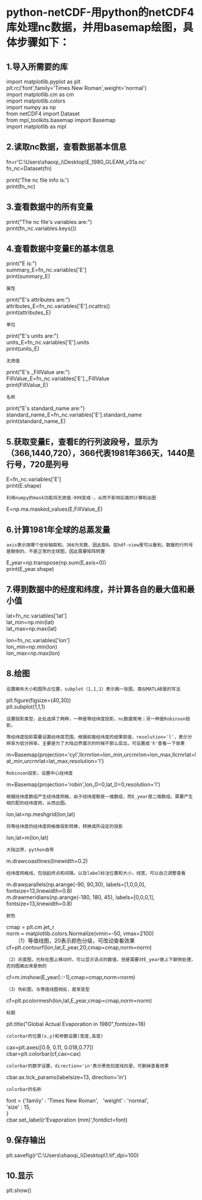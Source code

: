 python-netCDF-用python的netCDF4库处理nc数据，并用basemap绘图，具体步骤如下：
=====================================================================

1.导入所需要的库
---------------
import matplotlib.pyplot as plt <br> 
plt.rc('font',family='Times New Roman',weight='normal')  <br> 
import matplotlib.cm as cm <br> 
import matplotlib.colors <br> 
import numpy as np <br> 
from netCDF4 import Dataset <br> 
from mpl_toolkits.basemap import Basemap <br> 
import matplotlib as mpl <br> 

2.读取nc数据，查看数据基本信息
--------------------------
fn=r'C:\Users\shaoqi_i\Desktop\E_1980_GLEAM_v31a.nc' <br> 
fn_nc=Dataset(fn) <br> 

print('The nc file info is:') <br> 
print(fn_nc) <br> 

3.查看数据中的所有变量
--------------------
print("The nc file's variables are:") <br> 
print(fn_nc.variables.keys()) <br> 

4.查看数据中变量E的基本信息
-------------------------
print("E is:") <br> 
summary_E=fn_nc.variables['E'] <br> 
print(summary_E) <br> 

	属性
print("E's attributes are:") <br> 
attributes_E=fn_nc.variables['E'].ncattrs() <br> 
print(attributes_E) <br> 

	单位
print("E's units are:") <br> 
units_E=fn_nc.variables['E'].units <br> 
print(units_E) <br> 

	无效值
print("E's _FillValue are:") <br> 
FillValue_E=fn_nc.variables['E']._FillValue <br> 
print(FillValue_E) <br> 

	名称
print("E's standard_name are:") <br> 
standard_name_E=fn_nc.variables['E'].standard_name <br> 
print(standard_name_E) <br> 

5.获取变量E，查看E的行列波段号，显示为（366,1440,720），366代表1981年366天，1440是行号，720是列号
----------------------------------------------------------------------------------------
E=fn_nc.variables['E']  <br>
print(E.shape) <br>

	利用numpy的mask功能将无效值-999变成-，从而不影响后面的计算和出图
E=np.ma.masked_values(E,FillValue_E) <br>

6.计算1981年全球的总蒸发量
-------------------------------------------------------------------
	axis表示按哪个坐标轴取和，366为天数，因此取0。在hdf-view里可以看到，数据的行列号是颠倒的，不是正常的全球图，因此需要矩阵转置
E_year=np.transpose(np.sum(E,axis=0)) <br>
print(E_year.shape) <br>

7.得到数据中的经度和纬度，并计算各自的最大值和最小值
--------------------------------------------
lat=fn_nc.variables['lat'] <br>
lat_min=np.min(lat) <br>
lat_max=np.max(lat) <br>

lon=fn_nc.variables['lon'] <br>
lon_min=np.min(lon) <br>
lon_max=np.max(lon) <br>

8.绘图
---------------------------------------------------------------------------
	设置画布大小和图所占位置，subplot（1,1,1）表示画一张图，类似MATLAB里的写法
plt.figure(figsize=(40,30)) <br>
plt.subplot(1,1,1) <br>

	设置投影类型，此处选择了两种，一种是等经纬度投影，nc数据常用；另一种是Robinson投影。

	等经纬度投影需要设置经纬度范围，根据前面经纬度的结果取值，resolution='l'，表示分辨率为低分辨率，主要是为了大陆边界展示的时候不那么突出，可设置成'h'查看一下效果
m=Basemap(projection='cyl',llcrnrlon=lon_min,urcrnrlon=lon_max,llcrnrlat=lat_min,urcrnrlat=lat_max,resolution='l') <br>

	Robinson投影，设置中心经纬度
m=Basemap(projection='robin',lon_0=0,lat_0=0,resolution='l') <br>

	根据经纬度数组产生经纬度网格，由于经纬度都是一维数组，而E_year是二维数组，需要产生相匹配的经纬度网，从而出图。
lon,lat=np.meshgrid(lon,lat) <br>

	将等经纬度的经纬度网格做投影转换，转换成所设定的投影
lon,lat=m(lon,lat) <br>

	大陆边界，python自带
m.drawcoastlines(linewidth=0.2) <br>

	经纬度网格线，包括起终点和间隔，以及label标注位置和大小，线宽，可以自己调整查看
m.drawparallels(np.arange(-90, 90,30), labels=[1,0,0,0], fontsize=13,linewidth=0.8) <br>
m.drawmeridians(np.arange(-180, 180, 45), labels=[0,0,0,1], fontsize=13,linewidth=0.8) <br>

	颜色
cmap = plt.cm.jet_r  <br>
norm = matplotlib.colors.Normalize(vmin=-50, vmax=2100)  <br>
      
	（1）等值线图，20表示颜色分级，可改动查看效果
cf=plt.contourf(lon,lat,E_year,20,cmap=cmap,norm=norm) <br>

	（2）灰度图，光标在图上移动时，可以显示该点的数值，但是需要对E_year做上下颠倒处理，否则图画出来是倒的
cf=m.imshow(E_year[::-1],cmap=cmap,norm=norm) <br>

	（3）伪彩图，与等值线图相反，是渐变型
cf=plt.pcolormesh(lon,lat,E_year,cmap=cmap,norm=norm) <br>

	标题
plt.title("Global Actual Evaporation in 1980",fontsize=18)  <br>

	colorbar的位置(x,y)和参数设置(宽度,高度)
cax=plt.axes([0.9, 0.11, 0.018,0.77])  <br>
cbar=plt.colorbar(cf,cax=cax)  <br>

	colorbar的数字设置，direction='in'表示黑色刻度线向里，可删掉查看效果
cbar.ax.tick_params(labelsize=13, direction='in')  <br>

	colorbar的名称
font = {'family' : 'Times New Roman',   
        'weight' : 'normal',  
        'size'   : 15,  
        }   <br>
cbar.set_label(r'Evaporation (mm)',fontdict=font)  <br>

9.保存输出
----------
plt.savefig(r'C:\Users\shaoqi_i\Desktop\1.tif',dpi=100)  <br>

10.显示
-------
plt.show()  <br>













